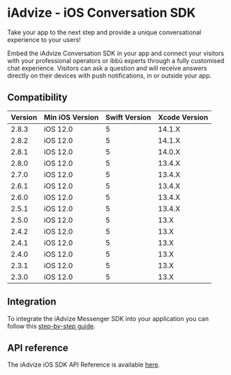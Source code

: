# iAdvize - iOS Conversation SDK

Take your app to the next step and provide a unique conversational experience to your users!

Embed the iAdvize Conversation SDK in your app and connect your visitors with your professional operators or ibbü experts through a fully customised chat experience. Visitors can ask a question and will receive answers directly on their devices with push notifications, in or outside your app.

## Compatibility

| Version | Min iOS Version | Swift Version | Xcode Version |
| ------- | --------------- | ------------- | ------------- |
| 2.8.3   | iOS 12.0        | 5             | 14.1.X        |
| 2.8.2   | iOS 12.0        | 5             | 14.1.X        |
| 2.8.1   | iOS 12.0        | 5             | 14.0.X        |
| 2.8.0   | iOS 12.0        | 5             | 13.4.X        |
| 2.7.0   | iOS 12.0        | 5             | 13.4.X        |
| 2.6.1   | iOS 12.0        | 5             | 13.4.X        |
| 2.6.0   | iOS 12.0        | 5             | 13.4.X        |
| 2.5.1   | iOS 12.0        | 5             | 13.4.X        |
| 2.5.0   | iOS 12.0        | 5             | 13.X          |
| 2.4.2   | iOS 12.0        | 5             | 13.X          |
| 2.4.1   | iOS 12.0        | 5             | 13.X          |
| 2.4.0   | iOS 12.0        | 5             | 13.X          |
| 2.3.1   | iOS 12.0        | 5             | 13.X          |
| 2.3.0   | iOS 12.0        | 5             | 13.X          |

## Integration

To integrate the iAdvize Messenger SDK into your application you can follow this [step-by-step guide](https://developers.iadvize.com/documentation/mobile-sdk).

## API reference

The iAdvize iOS SDK API Reference is available [here](https://iadvize.github.io/iadvize-ios-sdk/).
